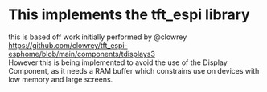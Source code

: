 # This implements the tft_espi library 
this is based off work initially performed by @clowrey https://github.com/clowrey/tft_espi-esphome/blob/main/components/tdisplays3   
However this is being implemented to avoid the use of the Display Component, as it needs a RAM buffer which constrains use on devices with low memory and large screens.

